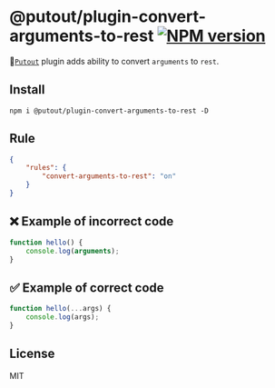 # @putout/plugin-convert-arguments-to-rest [![NPM version][NPMIMGURL]][NPMURL]

[NPMIMGURL]: https://img.shields.io/npm/v/@putout/plugin-convert-arguments-to-rest.svg?style=flat&longCache=true
[NPMURL]: https://npmjs.org/package/@putout/plugin-convert-arguments-to-rest "npm"

🐊[`Putout`](https://github.com/coderaiser/putout) plugin adds ability to convert `arguments` to `rest`.

## Install

```
npm i @putout/plugin-convert-arguments-to-rest -D
```

## Rule

```json
{
    "rules": {
        "convert-arguments-to-rest": "on"
    }
}
```

## ❌ Example of incorrect code

```js
function hello() {
    console.log(arguments);
}
```

## ✅ Example of correct code

```js
function hello(...args) {
    console.log(args);
}
```

## License

MIT

